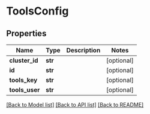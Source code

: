 # ToolsConfig

## Properties
Name | Type | Description | Notes
------------ | ------------- | ------------- | -------------
**cluster_id** | **str** |  | [optional] 
**id** | **str** |  | [optional] 
**tools_key** | **str** |  | [optional] 
**tools_user** | **str** |  | [optional] 

[[Back to Model list]](../README.md#documentation-for-models) [[Back to API list]](../README.md#documentation-for-api-endpoints) [[Back to README]](../README.md)

